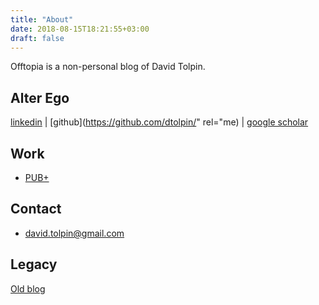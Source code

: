 ```yaml
---
title: "About"
date: 2018-08-15T18:21:55+03:00
draft: false
---
```


Offtopia is a non-personal blog of David Tolpin.

## Alter Ego

[linkedin](http://www.linkedin.com/pub/david-tolpin/6/573/1a4) | [github](https://github.com/dtolpin/" rel="me) | [google scholar](http://scholar.google.com/citations?user=di9-aTh2Qk0C)

## Work

* [PUB+](http://pubplus.com/)

## Contact

* [david.tolpin@gmail.com](mailto:david.tolpin@gmail.com)

## Legacy

[Old blog](http://offtopia.net/wp/)
